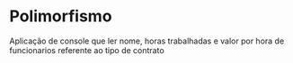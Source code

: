 # Polimorfismo
Aplicação de console que ler nome, horas trabalhadas e valor por hora de funcionarios referente ao tipo de contrato

